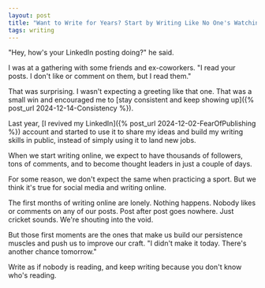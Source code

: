 ```yaml
---
layout: post
title: "Want to Write for Years? Start by Writing Like No One's Watching"
tags: writing
---
```


"Hey, how's your LinkedIn posting doing?" he said.

I was at a gathering with some friends and ex-coworkers. "I read your posts. I don't like or comment on them, but I read them."

That was surprising. I wasn't expecting a greeting like that one. That was a small win and encouraged me to [stay consistent and keep showing up]({% post_url 2024-12-14-Consistency %}).

Last year, [I revived my LinkedIn]({% post_url 2024-12-02-FearOfPublishing %}) account and started to use it to share my ideas and build my writing skills in public, instead of simply using it to land new jobs.

When we start writing online, we expect to have thousands of followers, tons of comments, and to become thought leaders in just a couple of days.

For some reason, we don't expect the same when practicing a sport. But we think it's true for social media and writing online.

The first months of writing online are lonely. Nothing happens. Nobody likes or comments on any of our posts. Post after post goes nowhere. Just cricket sounds. We're shouting into the void.

But those first moments are the ones that make us build our persistence muscles and push us to improve our craft. "I didn't make it today. There's another chance tomorrow."

Write as if nobody is reading, and keep writing because you don't know who's reading.

